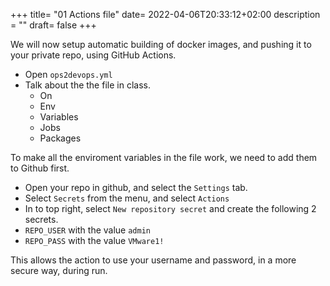 +++
title= "01 Actions file"
date= 2022-04-06T20:33:12+02:00
description = ""
draft= false
+++

We will now setup automatic building of docker images, and pushing it to your private repo, using GitHub Actions.

- Open `ops2devops.yml`
- Talk about the the file in class.
    - On
    - Env
    - Variables
    - Jobs
    - Packages

To make all the enviroment variables in the file work, we need to add them to Github first.

- Open your repo in github, and select the `Settings` tab.
- Select `Secrets` from the menu, and select `Actions`
- In to top right, select `New repository secret` and create the following 2 secrets.
- `REPO_USER` with the value `admin`
- `REPO_PASS` with the value `VMware1!`

This allows the action to use your username and password, in a more secure way, during run.